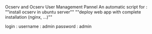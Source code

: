 Ocserv and Ocserv User Management Pannel
    An automatic script for :
    ""install ocserv in ubuntu server""
    ""deploy web app with complete installation (nginx, ...)"" 

login : 
username : admin
password : admin









    





